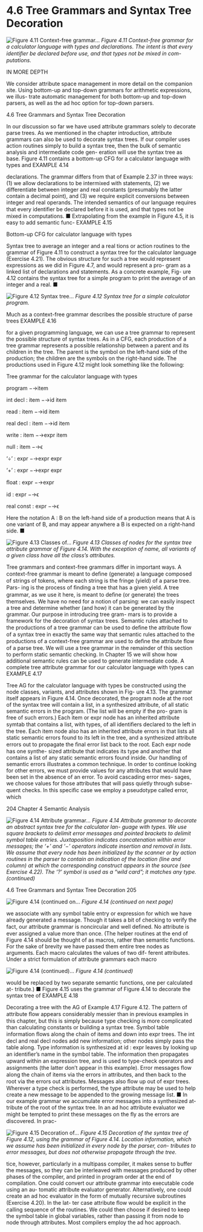 # 4.6 Tree Grammars and Syntax Tree Decoration

![Figure 4.11 Context-free grammar...](images/page_234_vector_216.png)
*Figure 4.11 Context-free grammar for a calculator language with types and declarations. The intent is that every identiﬁer be declared before use, and that types not be mixed in com- putations.*

IN MORE DEPTH

We consider attribute space management in more detail on the companion site. Using bottom-up and top-down grammars for arithmetic expressions, we illus- trate automatic management for both bottom-up and top-down parsers, as well as the ad hoc option for top-down parsers.

4.6 Tree Grammars and Syntax Tree Decoration

In our discussion so far we have used attribute grammars solely to decorate parse trees. As we mentioned in the chapter introduction, attribute grammars can also be used to decorate syntax trees. If our compiler uses action routines simply to build a syntax tree, then the bulk of semantic analysis and intermediate code gen- eration will use the syntax tree as base. Figure 4.11 contains a bottom-up CFG for a calculator language with types and EXAMPLE 4.14

declarations. The grammar differs from that of Example 2.37 in three ways: (1) we allow declarations to be intermixed with statements, (2) we differentiate between integer and real constants (presumably the latter contain a decimal point), and (3) we require explicit conversions between integer and real operands. The intended semantics of our language requires that every identiﬁer be declared before it is used, and that types not be mixed in computations. ■ Extrapolating from the example in Figure 4.5, it is easy to add semantic func- EXAMPLE 4.15

Bottom-up CFG for calculator language with types

Syntax tree to average an integer and a real tions or action routines to the grammar of Figure 4.11 to construct a syntax tree for the calculator language (Exercise 4.21). The obvious structure for such a tree would represent expressions as we did in Figure 4.7, and would represent a pro- gram as a linked list of declarations and statements. As a concrete example, Fig- ure 4.12 contains the syntax tree for a simple program to print the average of an integer and a real. ■

![Figure 4.12 Syntax tree...](images/page_235_vector_306.png)
*Figure 4.12 Syntax tree for a simple calculator program.*

Much as a context-free grammar describes the possible structure of parse trees EXAMPLE 4.16

for a given programming language, we can use a tree grammar to represent the possible structure of syntax trees. As in a CFG, each production of a tree grammar represents a possible relationship between a parent and its children in the tree. The parent is the symbol on the left-hand side of the production; the children are the symbols on the right-hand side. The productions used in Figure 4.12 might look something like the following:

Tree grammar for the calculator language with types

program −→item

int decl : item −→id item

read : item −→id item

real decl : item −→id item

write : item −→expr item

null : item −→ϵ

‘÷’ : expr −→expr expr

‘+’ : expr −→expr expr

ﬂoat : expr −→expr

id : expr −→ϵ

real const : expr −→ϵ

Here the notation A : B on the left-hand side of a production means that A is one variant of B, and may appear anywhere a B is expected on a right-hand side. ■

![Figure 4.13 Classes of...](images/page_236_vector_185.png)
*Figure 4.13 Classes of nodes for the syntax tree attribute grammar of Figure 4.14. With the exception of name, all variants of a given class have all the class’s attributes.*

Tree grammars and context-free grammars differ in important ways. A context-free grammar is meant to deﬁne (generate) a language composed of strings of tokens, where each string is the fringe (yield) of a parse tree. Pars- ing is the process of ﬁnding a tree that has a given yield. A tree grammar, as we use it here, is meant to deﬁne (or generate) the trees themselves. We have no need for a notion of parsing: we can easily inspect a tree and determine whether (and how) it can be generated by the grammar. Our purpose in introducing tree gram- mars is to provide a framework for the decoration of syntax trees. Semantic rules attached to the productions of a tree grammar can be used to deﬁne the attribute ﬂow of a syntax tree in exactly the same way that semantic rules attached to the productions of a context-free grammar are used to deﬁne the attribute ﬂow of a parse tree. We will use a tree grammar in the remainder of this section to perform static semantic checking. In Chapter 15 we will show how additional semantic rules can be used to generate intermediate code. A complete tree attribute grammar for our calculator language with types can EXAMPLE 4.17

Tree AG for the calculator language with types be constructed using the node classes, variants, and attributes shown in Fig- ure 4.13. The grammar itself appears in Figure 4.14. Once decorated, the program node at the root of the syntax tree will contain a list, in a synthesized attribute, of all static semantic errors in the program. (The list will be empty if the pro- gram is free of such errors.) Each item or expr node has an inherited attribute symtab that contains a list, with types, of all identiﬁers declared to the left in the tree. Each item node also has an inherited attribute errors in that lists all static semantic errors found to its left in the tree, and a synthesized attribute errors out to propagate the ﬁnal error list back to the root. Each expr node has one synthe- sized attribute that indicates its type and another that contains a list of any static semantic errors found inside. Our handling of semantic errors illustrates a common technique. In order to continue looking for other errors, we must provide values for any attributes that would have been set in the absence of an error. To avoid cascading error mes- sages, we choose values for those attributes that will pass quietly through subse- quent checks. In this speciﬁc case we employ a pseudotype called error, which

204 Chapter 4 Semantic Analysis

![Figure 4.14 Attribute grammar...](images/page_237_vector_518.png)
*Figure 4.14 Attribute grammar to decorate an abstract syntax tree for the calculator lan- guage with types. We use square brackets to delimit error messages and pointed brackets to delimit symbol table entries. Juxtaposition indicates concatenation within error messages; the ‘+’ and ‘−’ operators indicate insertion and removal in lists. We assume that every node has been initialized by the scanner or by action routines in the parser to contain an indication of the location (line and column) at which the corresponding construct appears in the source (see Exercise 4.22). The ‘?’ symbol is used as a “wild card”; it matches any type. (continued)*

4.6 Tree Grammars and Syntax Tree Decoration 205

![Figure 4.14 (continued on...](images/page_238_vector_478.png)
*Figure 4.14 (continued on next page)*

we associate with any symbol table entry or expression for which we have already generated a message. Though it takes a bit of checking to verify the fact, our attribute grammar is noncircular and well deﬁned. No attribute is ever assigned a value more than once. (The helper routines at the end of Figure 4.14 should be thought of as macros, rather than semantic functions. For the sake of brevity we have passed them entire tree nodes as arguments. Each macro calculates the values of two dif- ferent attributes. Under a strict formulation of attribute grammars each macro

![Figure 4.14 (continued)...](images/page_239_vector_355.png)
*Figure 4.14 (continued)*

would be replaced by two separate semantic functions, one per calculated at- tribute.) ■ Figure 4.15 uses the grammar of Figure 4.14 to decorate the syntax tree of EXAMPLE 4.18

Decorating a tree with the AG of Example 4.17 Figure 4.12. The pattern of attribute ﬂow appears considerably messier than in previous examples in this chapter, but this is simply because type checking is more complicated than calculating constants or building a syntax tree. Symbol table information ﬂows along the chain of items and down into expr trees. The int decl and real decl nodes add new information; other nodes simply pass the table along. Type information is synthesized at id : expr leaves by looking up an identiﬁer’s name in the symbol table. The information then propagates upward within an expression tree, and is used to type-check operators and assignments (the latter don’t appear in this example). Error messages ﬂow along the chain of items via the errors in attributes, and then back to the root via the errors out attributes. Messages also ﬂow up out of expr trees. Wherever a type check is performed, the type attribute may be used to help create a new message to be appended to the growing message list. ■ In our example grammar we accumulate error messages into a synthesized at- tribute of the root of the syntax tree. In an ad hoc attribute evaluator we might be tempted to print these messages on the ﬂy as the errors are discovered. In prac-

![Figure 4.15 Decoration of...](images/page_240_vector_434.png)
*Figure 4.15 Decoration of the syntax tree of Figure 4.12, using the grammar of Figure 4.14. Location information, which we assume has been initialized in every node by the parser, con- tributes to error messages, but does not otherwise propagate through the tree.*

tice, however, particularly in a multipass compiler, it makes sense to buffer the messages, so they can be interleaved with messages produced by other phases of the compiler, and printed in program order at the end of compilation. One could convert our attribute grammar into executable code using an au- tomatic attribute evaluator generator. Alternatively, one could create an ad hoc evaluator in the form of mutually recursive subroutines (Exercise 4.20). In the lat- ter case attribute ﬂow would be explicit in the calling sequence of the routines. We could then choose if desired to keep the symbol table in global variables, rather than passing it from node to node through attributes. Most compilers employ the ad hoc approach.

